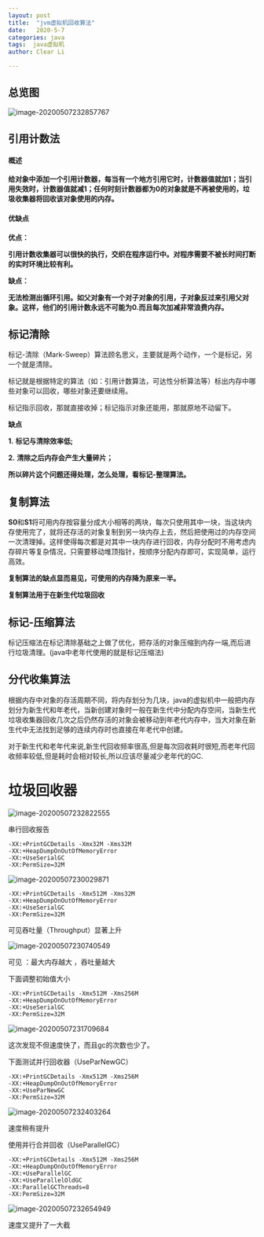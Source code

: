 ```yaml
---
layout: post
title:  "jvm虚拟机回收算法"
date:   2020-5-7
categories: java
tags:  java虚拟机
author: Clear Li

---
```












## 总览图

![image-20200507232857767](/img/image-20200507232857767.png)













## 引用计数法

#### 概述

**给对象中添加一个引用计数器，每当有一个地方引用它时，计数器值就加1；当引用失效时，计数器值就减1；任何时刻计数器都为0的对象就是不再被使用的，垃圾收集器将回收该对象使用的内存。**

#### 优缺点

**优点：**

**引用计数收集器可以很快的执行，交织在程序运行中。对程序需要不被长时间打断的实时环境比较有利。**

**缺点：**

**无法检测出循环引用。如父对象有一个对子对象的引用，子对象反过来引用父对象。这样，他们的引用计数永远不可能为0.而且每次加减非常浪费内存。**



## 标记清除



标记-清除（Mark-Sweep）算法顾名思义，主要就是两个动作，一个是标记，另一个就是清除。

标记就是根据特定的算法（如：引用计数算法，可达性分析算法等）标出内存中哪些对象可以回收，哪些对象还要继续用。

标记指示回收，那就直接收掉；标记指示对象还能用，那就原地不动留下。

**缺点**

**1.** **标记与清除效率低;**

**2.** **清除之后内存会产生大量碎片；**

**所以碎片这个问题还得处理，怎么处理，看标记-整理算法。**





## 复制算法



**S0**和**S1**将可用内存按容量分成大小相等的两块，每次只使用其中一块，当这块内存使用完了，就将还存活的对象复制到另一块内存上去，然后把使用过的内存空间一次清理掉。这样使得每次都是对其中一块内存进行回收，内存分配时不用考虑内存碎片等复杂情况，只需要移动堆顶指针，按顺序分配内存即可，实现简单，运行高效。

**复制算法的缺点显而易见，可使用的内存降为原来一半。**

**复制算法用于在新生代垃圾回收**



## 标记-压缩算法



标记压缩法在标记清除基础之上做了优化，把存活的对象压缩到内存一端,而后进行垃圾清理。(java中老年代使用的就是标记压缩法)



## 分代收集算法

根据内存中对象的存活周期不同，将内存划分为几块，java的虚拟机中一般把内存划分为新生代和年老代，当新创建对象时一般在新生代中分配内存空间，当新生代垃圾收集器回收几次之后仍然存活的对象会被移动到年老代内存中，当大对象在新生代中无法找到足够的连续内存时也直接在年老代中创建。

对于新生代和老年代来说,新生代回收频率很高,但是每次回收耗时很短,而老年代回收频率较低,但是耗时会相对较长,所以应该尽量减少老年代的GC.



# 垃圾回收器

![image-20200507232822555](/img/image-20200507232822555.png)

串行回收报告

```
-XX:+PrintGCDetails -Xmx32M -Xms32M
-XX:+HeapDumpOnOutOfMemoryError
-XX:+UseSerialGC
-XX:PermSize=32M

```

![image-20200507230029871](/img/image-20200507230029871.png)

```
-XX:+PrintGCDetails -Xmx512M -Xms32M
-XX:+HeapDumpOnOutOfMemoryError
-XX:+UseSerialGC
-XX:PermSize=32M

```

可见吞吐量（Throughput）显著上升

![image-20200507230740549](/img/image-20200507230740549.png)

可见 ：最大内存越大 ，吞吐量越大

下面调整初始值大小

```
-XX:+PrintGCDetails -Xmx512M -Xms256M
-XX:+HeapDumpOnOutOfMemoryError
-XX:+UseSerialGC
-XX:PermSize=32M

```

![image-20200507231709684](/img/image-20200507231709684.png)

这次发现不但速度快了，而且gc的次数也少了。



下面测试并行回收器（UseParNewGC）

```
-XX:+PrintGCDetails -Xmx512M -Xms256M
-XX:+HeapDumpOnOutOfMemoryError
-XX:+UseParNewGC
-XX:PermSize=32M

```

![image-20200507232403264](/img/image-20200507232403264.png)

速度稍有提升



使用并行合并回收（UseParallelGC）

```
-XX:+PrintGCDetails -Xmx512M -Xms256M
-XX:+HeapDumpOnOutOfMemoryError
-XX:+UseParallelGC
-XX:+UseParallelOldGC
-XX:ParallelGCThreads=8
-XX:PermSize=32M

```

![image-20200507232654949](/img/image-20200507232654949.png)

速度又提升了一大截
